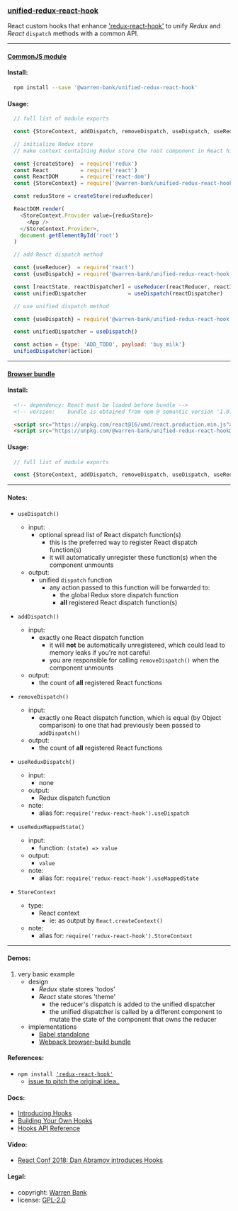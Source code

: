 ### [unified-redux-react-hook](https://github.com/warren-bank/react-custom-hooks/tree/master/packages/unified-redux-react-hook)

React custom hooks that enhance ['redux-react-hook'](https://github.com/facebookincubator/redux-react-hook) to unify _Redux_ and _React_ `dispatch` methods with a common API.

- - - -

#### <u>CommonJS module</u>

#### Install:

```bash
  npm install --save '@warren-bank/unified-redux-react-hook'
```

#### Usage:

```javascript
  // full list of module exports

  const {StoreContext, addDispatch, removeDispatch, useDispatch, useReduxDispatch, useReduxMappedState} = require('@warren-bank/unified-redux-react-hook')
```

```javascript
  // initialize Redux store
  // make context containing Redux store the root component in React hierarchy

  const {createStore}  = require('redux')
  const React          = require('react')
  const ReactDOM       = require('react-dom')
  const {StoreContext} = require('@warren-bank/unified-redux-react-hook')

  const reduxStore = createStore(reduxReducer)

  ReactDOM.render(
    <StoreContext.Provider value={reduxStore}>
      <App />
    </StoreContext.Provider>,
    document.getElementById('root')
  )
```

```javascript
  // add React dispatch method

  const {useReducer}  = require('react')
  const {useDispatch} = require('@warren-bank/unified-redux-react-hook')

  const [reactState, reactDispatcher] = useReducer(reactReducer, reactInitialState)
  const unifiedDispatcher             = useDispatch(reactDispatcher)
```

```javascript
  // use unified dispatch method

  const {useDispatch} = require('@warren-bank/unified-redux-react-hook')

  const unifiedDispatcher = useDispatch()

  const action = {type: 'ADD_TODO', payload: 'buy milk'}
  unifiedDispatcher(action)
```

- - - -

#### <u>Browser bundle</u>

#### Install:

```html
  <!-- dependency: React must be loaded before bundle -->
  <!-- version:    bundle is obtained from npm @ semantic version '1.0.4', which corresponds to git tag 'unified-redux-react-hook/v01.00.04' -->

  <script src="https://unpkg.com/react@16/umd/react.production.min.js"></script>
  <script src="https://unpkg.com/@warren-bank/unified-redux-react-hook@1.0.4/dist/unified-redux-react-hook.min.js"></script>
```

#### Usage:

```javascript
  // full list of module exports

  const {StoreContext, addDispatch, removeDispatch, useDispatch, useReduxDispatch, useReduxMappedState} = window.UnifiedReduxReactHook
```

- - - -

#### Notes:

* `useDispatch()`
  - input:
    * optional spread list of React dispatch function(s)
      - this is the preferred way to register React dispatch function(s)
      - it will automatically unregister these function(s) when the component unmounts
  - output:
    * unified `dispatch` function
      - any action passed to this function will be forwarded to:
        * the global Redux store dispatch function
        * __all__ registered React dispatch function(s)

* `addDispatch()`
  - input:
    * exactly one React dispatch function
      - it will __not__ be automatically unregistered, which could lead to memory leaks if you're not careful
      - you are responsible for calling `removeDispatch()` when the component unmounts
  - output:
    * the count of __all__ registered React functions

* `removeDispatch()`
  - input:
    * exactly one React dispatch function, which is equal (by Object comparison) to one that had previously been passed to `addDispatch()`
  - output:
    * the count of __all__ registered React functions

* `useReduxDispatch()`
  - input:
    * none
  - output:
    * Redux dispatch function
  - note:
    * alias for: `require('redux-react-hook').useDispatch`

* `useReduxMappedState()`
  - input:
    * function: `(state) => value`
  - output:
    * `value`
  - note:
    * alias for: `require('redux-react-hook').useMappedState`

* `StoreContext`
  - type:
    * React context
      - ie: as output by `React.createContext()`
  - note:
    * alias for: `require('redux-react-hook').StoreContext`

- - - -

#### Demos:

1. very basic example
   * design
     * _Redux_ state stores 'todos'
     * _React_ state stores 'theme'
       - the reducer's dispatch is added to the unified dispatcher
       - the unified dispatcher is called by a different component to mutate the state of the component that owns the reducer
   * implementations
     * [Babel standalone](https://warren-bank.github.io/react-custom-hooks/packages/unified-redux-react-hook/demos/01%20-%20demo%20-%20redux%20state%20todos%20-%20react%20state%20theme.html)
     * [Webpack browser-build bundle](https://warren-bank.github.io/react-custom-hooks/packages/unified-redux-react-hook/browser-build/2-demos/01%20-%20demo%20-%20redux%20state%20todos%20-%20react%20state%20theme/dist/index.html)

#### References:

* `npm install `[`'redux-react-hook'`](https://github.com/facebookincubator/redux-react-hook)
  - [issue to pitch the original idea..](https://github.com/facebookincubator/redux-react-hook/issues/78)

#### Docs:

* [Introducing Hooks](https://reactjs.org/docs/hooks-intro.html)
* [Building Your Own Hooks](https://reactjs.org/docs/hooks-custom.html)
* [Hooks API Reference](https://reactjs.org/docs/hooks-reference.html)

#### Video:

* [React Conf 2018: Dan Abramov introduces Hooks](https://youtu.be/dpw9EHDh2bM)

#### Legal:

* copyright: [Warren Bank](https://github.com/warren-bank)
* license: [GPL-2.0](https://www.gnu.org/licenses/old-licenses/gpl-2.0.txt)
